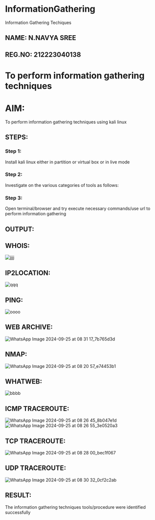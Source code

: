 # InformationGathering
Information Gathering Techiques

## NAME: N.NAVYA SREE
## REG.NO: 212223040138

# To perform information gathering techniques

# AIM:

To perform information gathering techniques using kali linux 

## STEPS:

### Step 1:

Install kali linux either in partition or virtual box or in live mode

### Step 2:

Investigate on the various categories of tools as follows:

### Step 3:
Open terminal/browser and try execute necessary commands/use url to perform information gathering


## OUTPUT:
## WHOIS:

![jjjj](https://github.com/user-attachments/assets/e141e4cf-fcf9-4dea-9d33-9458129871de)


## IP2LOCATION:

![qqq](https://github.com/user-attachments/assets/0ccc75d6-00ef-4c86-a674-36a132b749a1)


## PING:

![oooo](https://github.com/user-attachments/assets/6d826394-3110-48c1-8dbc-d6fccf81003c)


## WEB ARCHIVE:

![WhatsApp Image 2024-09-25 at 08 31 17_7b765d3d](https://github.com/user-attachments/assets/e307980d-311d-4507-bc3f-5da415465b1e)


## NMAP:

![WhatsApp Image 2024-09-25 at 08 20 57_e74453b1](https://github.com/user-attachments/assets/e4444da2-5fb9-4315-87cf-95868c72eb5d)


## WHATWEB:

![bbbb](https://github.com/user-attachments/assets/7b2cd6f3-3e1c-420a-aba1-8993b54feda1)

## ICMP TRACEROUTE:

![WhatsApp Image 2024-09-25 at 08 26 45_8b047e1d](https://github.com/user-attachments/assets/4dfdbfc3-18bb-4e67-a91d-647acbb307a5)
![WhatsApp Image 2024-09-25 at 08 26 55_3e0520a3](https://github.com/user-attachments/assets/b200b77a-fc45-4f45-aca3-31520cec22e1)


## TCP TRACEROUTE:

![WhatsApp Image 2024-09-25 at 08 28 00_bec1f067](https://github.com/user-attachments/assets/827ddbe2-fa5f-4767-b5b5-b3e96d613d31)

## UDP TRACEROUTE:

![WhatsApp Image 2024-09-25 at 08 30 32_0cf2c2ab](https://github.com/user-attachments/assets/6238190d-9d02-4670-834f-3c66b8595d44)


## RESULT:
The information gathering techniques tools/procedure were  identified successfully
